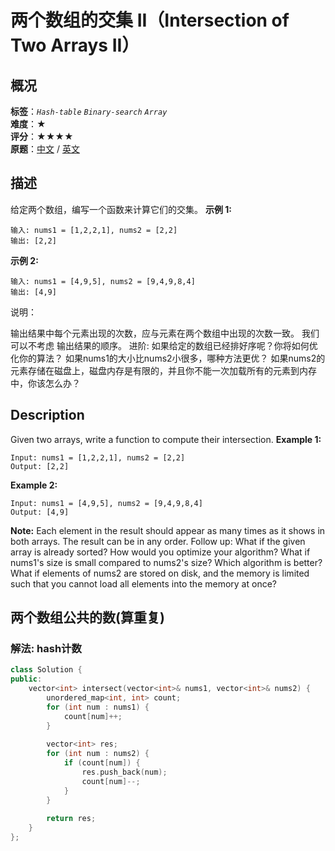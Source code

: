 # 两个数组的交集 II（Intersection of Two Arrays II）
## 概况
**标签**：*`Hash-table`*  *`Binary-search`*  *`Array`*<br>
**难度**：★<br>
**评分**：★★★★<br>
**原题**：[中文](https://leetcode-cn.com/problems/intersection-of-two-arrays-ii) / [英文](https://leetcode.com/problems/intersection-of-two-arrays-ii)
## 描述
给定两个数组，编写一个函数来计算它们的交集。
**示例 1:**
```
输入: nums1 = [1,2,2,1], nums2 = [2,2]
输出: [2,2]
```
**示例 2:**
```
输入: nums1 = [4,9,5], nums2 = [9,4,9,8,4]
输出: [4,9]
```
说明：
    
输出结果中每个元素出现的次数，应与元素在两个数组中出现的次数一致。
    我们可以不考虑
输出结果的顺序。
进阶:
    如果给定的数组已经排好序呢？你将如何优化你的算法？
    如果nums1的大小比nums2小很多，哪种方法更优？
    如果nums2的元素存储在磁盘上，磁盘内存是有限的，并且你不能一次加载所有的元素到内存中，你该怎么办？
## Description
Given two arrays, write a function to compute their intersection.
**Example 1:**
```
Input: nums1 = [1,2,2,1], nums2 = [2,2]
Output: [2,2]
```
**Example 2:**
```
Input: nums1 = [4,9,5], nums2 = [9,4,9,8,4]
Output: [4,9]
```
**Note:**
    Each element in the result should appear as many times as it shows in both arrays.
    The result can be in any order.
Follow up:
    What if the given array is already sorted? How would you optimize your algorithm?
    What if nums1&#39;s size is small compared to nums2&#39;s size? Which algorithm is better?
    What if elements of nums2 are stored on disk, and the memory is limited such that you cannot load all elements into the memory at once?
## 两个数组公共的数(算重复)
### 解法: hash计数
```c++
class Solution {
public:
    vector<int> intersect(vector<int>& nums1, vector<int>& nums2) {
        unordered_map<int, int> count;
        for (int num : nums1) {
            count[num]++;
        }
        
        vector<int> res;
        for (int num : nums2) {
            if (count[num]) {
                res.push_back(num);
                count[num]--;
            }
        }
        
        return res;
    }
};
```